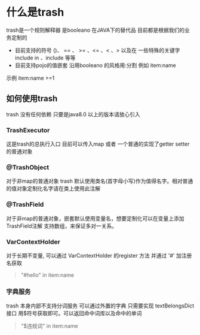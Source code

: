 # 什么是trash
trash是一个规则解释器
是booleano 在JAVA下的替代品
目前都是根据我们的业务定制的
- 目前支持的符号 ()、 == 、 >= 、<= 、< 、> 以及在 一些特殊的关键字 include in 、include 等等
- 目前支持pojo的值嵌套 沿用booleano 的风格用:分割 例如 item:name

示例
  item:name >=1 


## 如何使用trash
trash 没有任何依赖 只要是java8.0 以上的版本请放心引入

### TrashExecutor
 这是trash的总执行入口 目前可以传入map 或者 一个普通的实现了getter setter 的普通对象
 
### @TrashObject 
 对于非map的普通对象 trash 默认使用类名(首字母小写)作为值得名字。相对普通的值对象定制化名字请在类上使用此注解
### @TrashField
 对于非map的普通对象，嵌套默认使用变量名，想要定制化可以在变量上添加TrashField注解 支持数组，来保证多对一关系。
### VarContextHolder
 对于长期不变量, 可以通过 VarContextHolder 的register 方法 并通过 '#' 加注册名获取
 > "#hello" in item:name
### 字典服务
 trash 本身内部不支持分词服务 可以通过外置的字典 只需要实现 textBelongsDict 接口 用$符号获取即可。可以返回命中词库以及命中的单词
 > "$违规词" in item:name     
 
 
 


